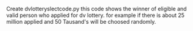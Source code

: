 Create dvlotteryslectcode.py
this code shows the winner of eligible and valid person who applied for dv lottery. for example if there is about 25 million applied and 50 Tausand's will  be choosed randomly.
